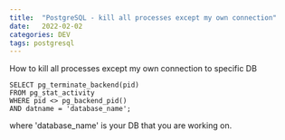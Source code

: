 ```yaml
---
title:  "PostgreSQL - kill all processes except my own connection"
date:   2022-02-02
categories: DEV
tags: postgresql
---
```


How to kill all processes except my own connection to specific DB

```postgresql
SELECT pg_terminate_backend(pid)
FROM pg_stat_activity
WHERE pid <> pg_backend_pid()
AND datname = 'database_name';
```

where 'database_name' is your DB that you are working on.
